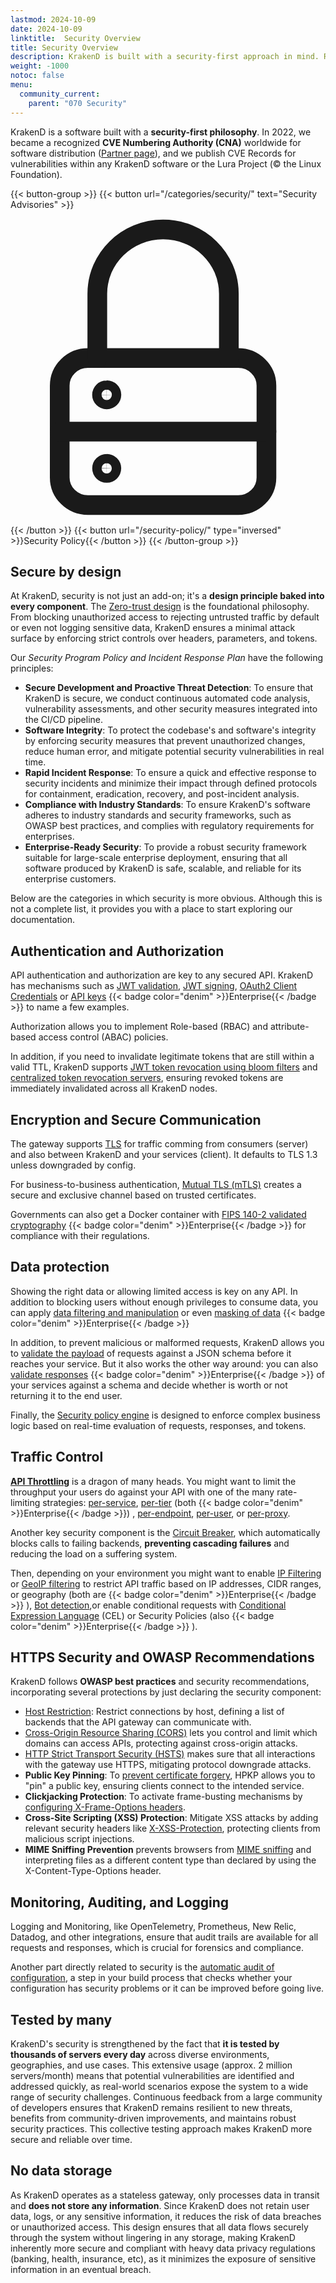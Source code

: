 ```yaml
---
lastmod: 2024-10-09
date: 2024-10-09
linktitle:  Security Overview
title: Security Overview
description: KrakenD is built with a security-first approach in mind. Read about the security features bundled by KrakenD and the principles and design philosophy behind it
weight: -1000
notoc: false
menu:
  community_current:
    parent: "070 Security"
---
```

KrakenD is a software built with a **security-first philosophy**. In 2022, we became a recognized **CVE Numbering Authority (CNA)** worldwide for software distribution ([Partner page](https://www.cve.org/PartnerInformation/ListofPartners/partner/KrakenD)), and we publish CVE Records for vulnerabilities within any KrakenD software or the Lura Project (© the Linux Foundation).

{{< button-group >}}
{{< button url="/categories/security/" text="Security Advisories" >}}<svg viewBox="0 0 22 22" xmlns="http://www.w3.org/2000/svg">
  <g stroke="currentColor" fill="none" fill-rule="evenodd">
    <path d="M15.906 10.358h-10.5c-1.087 0-1.968.862-1.968 1.925V18.7c0 1.063.88 1.925 1.968 1.925h10.5c1.088 0 1.969-.862 1.969-1.925v-6.417c0-1.063-.881-1.925-1.969-1.925z" stroke-width="1.375" stroke-linecap="round" stroke-linejoin="round"></path>
    <path d="M6.063 10.358V5.867c0-2.481 2.056-4.492 4.593-4.492s4.594 2.011 4.594 4.492v4.491M3.438 15.492h14.438" stroke-width="1.375" stroke-linecap="round" stroke-linejoin="round"></path>
    <path d="M6.719 13.246a.325.325 0 0 1-.328-.321c0-.177.147-.32.328-.32M6.719 13.246a.325.325 0 0 0 .328-.321.325.325 0 0 0-.328-.32" stroke-width="1.375"></path>
    <path d="M6.719 18.38a.325.325 0 0 1-.328-.322c0-.177.147-.32.328-.32M6.719 18.38a.325.325 0 0 0 .328-.322.325.325 0 0 0-.328-.32" stroke-width="1.369"></path>
  </g>
</svg>
{{< /button >}}
{{< button url="/security-policy/" type="inversed" >}}Security Policy{{< /button >}}
{{< /button-group >}}

## Secure by design
At KrakenD, security is not just an add-on; it's a **design principle baked into every component**. The [Zero-trust design](/docs/design/zero-trust/) is the foundational philosophy. From blocking unauthorized access to rejecting untrusted traffic by default or even not logging sensitive data, KrakenD ensures a minimal attack surface by enforcing strict controls over headers, parameters, and tokens.

Our *Security Program Policy and Incident Response Plan* have the following principles:

- **Secure Development and Proactive Threat Detection**: To ensure that KrakenD is secure, we conduct continuous automated code analysis, vulnerability assessments, and other security measures integrated into the CI/CD pipeline.
- **Software Integrity**: To protect the codebase's and software's integrity by enforcing security measures that prevent unauthorized changes, reduce human error, and mitigate potential security vulnerabilities in real time.
- **Rapid Incident Response**: To ensure a quick and effective response to security incidents and minimize their impact through defined protocols for containment, eradication, recovery, and post-incident analysis.
- **Compliance with Industry Standards**: To ensure KrakenD's software adheres to industry standards and security frameworks, such as OWASP best practices, and complies with regulatory requirements for enterprises.
- **Enterprise-Ready Security**: To provide a robust security framework suitable for large-scale enterprise deployment, ensuring that all software produced by KrakenD is safe, scalable, and reliable for its enterprise customers.

Below are the categories in which security is more obvious. Although this is not a complete list, it provides you with a place to start exploring our documentation.

## Authentication and Authorization
API authentication and authorization are key to any secured API. KrakenD has mechanisms such as [JWT validation](/docs/authorization/jwt-validation/), [JWT signing](/docs/authorization/jwt-signing/), [OAuth2 Client Credentials](/docs/authorization/client-credentials/) or [API keys](/docs/enterprise/authentication/api-keys/) {{< badge color="denim" >}}Enterprise{{< /badge >}} to name a few examples.

Authorization allows you to implement Role-based (RBAC) and attribute-based access control (ABAC) policies.

In addition, if you need to invalidate legitimate tokens that are still within a valid TTL, KrakenD supports [JWT token revocation using bloom filters](/docs/authorization/revoking-tokens/) and [centralized token revocation servers](/docs/enterprise/authentication/revoke-server/), ensuring revoked tokens are immediately invalidated across all KrakenD nodes.

## Encryption and Secure Communication
The gateway supports [TLS](/docs/service-settings/tls/) for traffic comming from consumers (server) and also between KrakenD and your services (client). It defaults to TLS 1.3 unless downgraded by config.

For business-to-business authentication, [Mutual TLS (mTLS)](/docs/authorization/mutual-authentication/) creates a secure and exclusive channel based on trusted certificates.

Governments can also get a Docker container with [FIPS 140-2 validated cryptography](/docs/enterprise/security/fips-140/) {{< badge color="denim" >}}Enterprise{{< /badge >}} for compliance with their regulations.

## Data protection
Showing the right data or allowing limited access is key on any API. In addition to blocking users without enough privileges to consume data, you can apply [data filtering and manipulation](/docs/enterprise/backends/data-manipulation/) or even [masking of data](/docs/enterprise/endpoints/content-replacer/) {{< badge color="denim" >}}Enterprise{{< /badge >}}

In addition, to prevent malicious or malformed requests, KrakenD allows you to [validate the payload](/docs/endpoints/JSON-schema/) of requests against a JSON schema before it reaches your service. But it also works the other way around: you can also [validate responses](/docs/enterprise/endpoints/response-schema-validator/) {{< badge color="denim" >}}Enterprise{{< /badge >}} of your services against a schema and decide whether is worth or not returning it to the end user.

Finally, the [Security policy engine](/docs/enterprise/security-policies/) is designed to enforce complex business logic based on real-time evaluation of requests, responses, and tokens.

## Traffic Control
**[API Throttling](/docs/enterprise/throttling/)** is a dragon of many heads. You might want to limit the throughput your users do against your API with one of the many rate-limiting strategies: [per-service](/docs/enterprise/service-settings/service-rate-limit/), [per-tier](/docs/enterprise/service-settings/tiered-rate-limit/) (both {{< badge color="denim" >}}Enterprise{{< /badge >}})
, [per-endpoint](/docs/endpoints/rate-limit/), [per-user](/docs/endpoints/rate-limit/#client-rate-limiting-client_max_rate), or [per-proxy](/docs/backends/rate-limit/).

Another key security component is the [Circuit Breaker](/docs/backends/circuit-breaker/), which automatically blocks calls to failing backends, **preventing cascading failures** and reducing the load on a suffering system.

Then, depending on your environment you might want to enable [IP Filtering](/docs/enterprise/throttling/ipfilter/) or [GeoIP filtering](/docs/enterprise/endpoints/geoip/) to restrict API traffic based on IP addresses, CIDR ranges, or geography (both are {{< badge color="denim" >}}Enterprise{{< /badge >}}
), [Bot detection](/docs/throttling/botdetector/),or enable conditional requests with [Conditional Expression Language](/docs/endpoints/common-expression-language-cel/) (CEL) or Security Policies (also {{< badge color="denim" >}}Enterprise{{< /badge >}}
).

## HTTPS Security and OWASP Recommendations
KrakenD follows **OWASP best practices** and security recommendations, incorporating several protections by just declaring the security component:
- [Host Restriction](/docs/service-settings/security/#restrict-connections-by-host): Restrict connections by host, defining a list of backends that the API gateway can communicate with.
- [Cross-Origin Resource Sharing (CORS)](/docs/service-settings/cors/) lets you control and limit which domains can access APIs, protecting against cross-origin attacks.
- [HTTP Strict Transport Security (HSTS)](/docs/service-settings/security/#http-strict-transport-security-hsts) makes sure that all interactions with the gateway use HTTPS, mitigating protocol downgrade attacks.
- **Public Key Pinning**: To [prevent certificate forgery](/docs/service-settings/security/#http-public-key-pinning-hpkp), HPKP allows you to "pin" a public key, ensuring clients connect to the intended service.
- **Clickjacking Protection**: To activate frame-busting mechanisms by [configuring X-Frame-Options headers](/docs/service-settings/security/#clickjacking-protection).
- **Cross-Site Scripting (XSS) Protection**: Mitigate XSS attacks by adding relevant security headers like [X-XSS-Protection](/docs/service-settings/security/#cross-site-scripting-xss-protection), protecting clients from malicious script injections.
- **MIME Sniffing Prevention** prevents browsers from [MIME sniffing](/docs/service-settings/security/#mime-sniffing-prevention) and interpreting files as a different content type than declared by using the X-Content-Type-Options header.

## Monitoring, Auditing, and Logging
Logging and Monitoring, like OpenTelemetry, Prometheus, New Relic, Datadog, and other integrations, ensure that audit trails are available for all requests and responses, which is crucial for forensics and compliance.

Another part directly related to security is the [automatic audit of configuration](/docs/configuration/audit/), a step in your build process that checks whether your configuration has security problems or it can be improved before going live.

## Tested by many
KrakenD's security is strengthened by the fact that **it is tested by thousands of servers every day** across diverse environments, geographies, and use cases. This extensive usage (approx. 2 million servers/month) means that potential vulnerabilities are identified and addressed quickly, as real-world scenarios expose the system to a wide range of security challenges. Continuous feedback from a large community of developers ensures that KrakenD remains resilient to new threats, benefits from community-driven improvements, and maintains robust security practices. This collective testing approach makes KrakenD more secure and reliable over time.

## No data storage
As KrakenD operates as a stateless gateway, only processes data in transit and **does not store any information**. Since KrakenD does not retain user data, logs, or any sensitive information, it reduces the risk of data breaches or unauthorized access. This design ensures that all data flows securely through the system without lingering in any storage, making KrakenD inherently more secure and compliant with heavy data privacy regulations (banking, health, insurance, etc), as it minimizes the exposure of sensitive information in an eventual breach.
